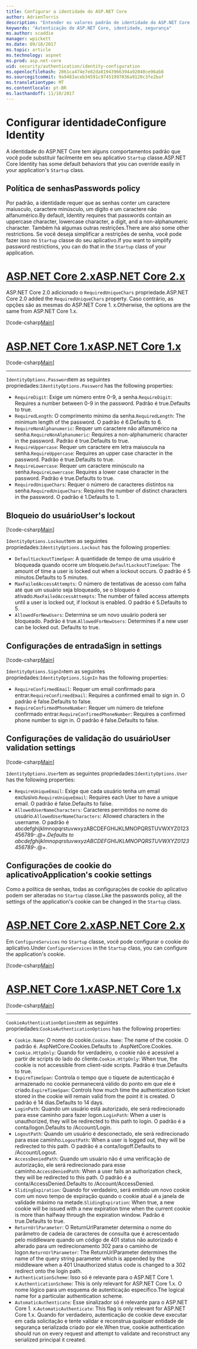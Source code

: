 ```yaml
---
title: Configurar a identidade do ASP.NET Core
author: AdrienTorris
description: "Entender os valores padrão de identidade do ASP.NET Core e configure as várias propriedades de identidade para usar valores personalizados."
keywords: "Autenticação do ASP.NET Core, identidade, segurança"
ms.author: scaddie
manager: wpickett
ms.date: 09/18/2017
ms.topic: article
ms.technology: aspnet
ms.prod: asp.net-core
uid: security/authentication/identity-configuration
ms.openlocfilehash: 2861ca474e7e82da81943966394a92040ce96ab8
ms.sourcegitcommit: 9a9483aceb34591c97451997036a9120c3fe2baf
ms.translationtype: MT
ms.contentlocale: pt-BR
ms.lasthandoff: 11/10/2017
---
```

# <a name="configure-identity"></a><span data-ttu-id="01687-104">Configurar identidade</span><span class="sxs-lookup"><span data-stu-id="01687-104">Configure Identity</span></span>

<span data-ttu-id="01687-105">A identidade do ASP.NET Core tem alguns comportamentos padrão que você pode substituir facilmente em seu aplicativo `Startup` classe.</span><span class="sxs-lookup"><span data-stu-id="01687-105">ASP.NET Core Identity has some default behaviors that you can override easily in your application's `Startup` class.</span></span>

## <a name="passwords-policy"></a><span data-ttu-id="01687-106">Política de senhas</span><span class="sxs-lookup"><span data-stu-id="01687-106">Passwords policy</span></span>

<span data-ttu-id="01687-107">Por padrão, a identidade requer que as senhas conter um caractere maiusculo, caractere minúsculo, um dígito e um caractere não alfanumérico.</span><span class="sxs-lookup"><span data-stu-id="01687-107">By default, Identity requires that passwords contain an uppercase character, lowercase character, a digit, and a non-alphanumeric character.</span></span> <span data-ttu-id="01687-108">Também há algumas outras restrições.</span><span class="sxs-lookup"><span data-stu-id="01687-108">There are also some other restrictions.</span></span> <span data-ttu-id="01687-109">Se você deseja simplificar a restrições de senha, você pode fazer isso no `Startup` classe do seu aplicativo.</span><span class="sxs-lookup"><span data-stu-id="01687-109">If you want to simplify password restrictions, you can do that in the `Startup` class of your application.</span></span>

# <a name="aspnet-core-2xtabaspnetcore2x"></a>[<span data-ttu-id="01687-110">ASP.NET Core 2.x</span><span class="sxs-lookup"><span data-stu-id="01687-110">ASP.NET Core 2.x</span></span>](#tab/aspnetcore2x)

<span data-ttu-id="01687-111">ASP.NET Core 2.0 adicionado o `RequiredUniqueChars` propriedade.</span><span class="sxs-lookup"><span data-stu-id="01687-111">ASP.NET Core 2.0 added the `RequiredUniqueChars` property.</span></span> <span data-ttu-id="01687-112">Caso contrário, as opções são as mesmas do ASP.NET Core 1. x.</span><span class="sxs-lookup"><span data-stu-id="01687-112">Otherwise, the options are the same from ASP.NET Core 1.x.</span></span>

[!code-csharp[Main](identity/sample/src/ASPNETv2-IdentityDemo-Configuration/Startup.cs?range=29-37,50-52)]

# <a name="aspnet-core-1xtabaspnetcore1x"></a>[<span data-ttu-id="01687-113">ASP.NET Core 1.x</span><span class="sxs-lookup"><span data-stu-id="01687-113">ASP.NET Core 1.x</span></span>](#tab/aspnetcore1x)

[!code-csharp[Main](identity/sample/src/ASPNET-IdentityDemo-PrimaryKeysConfig/Startup.cs?range=58-65,84)]

---

<span data-ttu-id="01687-114">`IdentityOptions.Password`tem as seguintes propriedades:</span><span class="sxs-lookup"><span data-stu-id="01687-114">`IdentityOptions.Password` has the following properties:</span></span>
* <span data-ttu-id="01687-115">`RequireDigit`: Exige um número entre 0-9, a senha.</span><span class="sxs-lookup"><span data-stu-id="01687-115">`RequireDigit`: Requires a number between 0-9 in the password.</span></span> <span data-ttu-id="01687-116">Padrão é true.</span><span class="sxs-lookup"><span data-stu-id="01687-116">Defaults to true.</span></span>
* <span data-ttu-id="01687-117">`RequiredLength`: O comprimento mínimo da senha.</span><span class="sxs-lookup"><span data-stu-id="01687-117">`RequiredLength`: The minimum length of the password.</span></span> <span data-ttu-id="01687-118">O padrão é 6.</span><span class="sxs-lookup"><span data-stu-id="01687-118">Defaults to 6.</span></span>
* <span data-ttu-id="01687-119">`RequireNonAlphanumeric`: Requer um caractere não alfanumérico na senha.</span><span class="sxs-lookup"><span data-stu-id="01687-119">`RequireNonAlphanumeric`: Requires a non-alphanumeric character in the password.</span></span> <span data-ttu-id="01687-120">Padrão é true.</span><span class="sxs-lookup"><span data-stu-id="01687-120">Defaults to true.</span></span>
* <span data-ttu-id="01687-121">`RequireUppercase`: Requer um caractere em letra maiuscula na senha.</span><span class="sxs-lookup"><span data-stu-id="01687-121">`RequireUppercase`: Requires an upper case character in the password.</span></span> <span data-ttu-id="01687-122">Padrão é true.</span><span class="sxs-lookup"><span data-stu-id="01687-122">Defaults to true.</span></span>
* <span data-ttu-id="01687-123">`RequireLowercase`: Requer um caractere minúsculo na senha.</span><span class="sxs-lookup"><span data-stu-id="01687-123">`RequireLowercase`: Requires a lower case character in the password.</span></span> <span data-ttu-id="01687-124">Padrão é true.</span><span class="sxs-lookup"><span data-stu-id="01687-124">Defaults to true.</span></span>
* <span data-ttu-id="01687-125">`RequiredUniqueChars`: Requer o número de caracteres distintos na senha.</span><span class="sxs-lookup"><span data-stu-id="01687-125">`RequiredUniqueChars`: Requires the number of distinct characters in the password.</span></span> <span data-ttu-id="01687-126">O padrão é 1.</span><span class="sxs-lookup"><span data-stu-id="01687-126">Defaults to 1.</span></span>


## <a name="users-lockout"></a><span data-ttu-id="01687-127">Bloqueio do usuário</span><span class="sxs-lookup"><span data-stu-id="01687-127">User's lockout</span></span>

[!code-csharp[Main](identity/sample/src/ASPNETv2-IdentityDemo-Configuration/Startup.cs?range=29-30,39-42,50-52)]

<span data-ttu-id="01687-128">`IdentityOptions.Lockout`tem as seguintes propriedades:</span><span class="sxs-lookup"><span data-stu-id="01687-128">`IdentityOptions.Lockout` has the following properties:</span></span>
* <span data-ttu-id="01687-129">`DefaultLockoutTimeSpan`: A quantidade de tempo de uma usuário é bloqueada quando ocorre um bloqueio.</span><span class="sxs-lookup"><span data-stu-id="01687-129">`DefaultLockoutTimeSpan`: The amount of time a user is locked out when a lockout occurs.</span></span> <span data-ttu-id="01687-130">O padrão é 5 minutos.</span><span class="sxs-lookup"><span data-stu-id="01687-130">Defaults to 5 minutes.</span></span>
* <span data-ttu-id="01687-131">`MaxFailedAccessAttempts`: O número de tentativas de acesso com falha até que um usuário seja bloqueado, se o bloqueio é ativado.</span><span class="sxs-lookup"><span data-stu-id="01687-131">`MaxFailedAccessAttempts`: The number of failed access attempts until a user is locked out, if lockout is enabled.</span></span> <span data-ttu-id="01687-132">O padrão é 5.</span><span class="sxs-lookup"><span data-stu-id="01687-132">Defaults to 5.</span></span>
* <span data-ttu-id="01687-133">`AllowedForNewUsers`: Determina se um novo usuário poderá ser bloqueado. Padrão é true.</span><span class="sxs-lookup"><span data-stu-id="01687-133">`AllowedForNewUsers`: Determines if a new user can be locked out. Defaults to true.</span></span>


## <a name="sign-in-settings"></a><span data-ttu-id="01687-134">Configurações de entrada</span><span class="sxs-lookup"><span data-stu-id="01687-134">Sign in settings</span></span>

[!code-csharp[Main](identity/sample/src/ASPNETv2-IdentityDemo-Configuration/Startup.cs?range=29-30,44-46,50-52)]

<span data-ttu-id="01687-135">`IdentityOptions.SignIn`tem as seguintes propriedades:</span><span class="sxs-lookup"><span data-stu-id="01687-135">`IdentityOptions.SignIn` has the following properties:</span></span>
* <span data-ttu-id="01687-136">`RequireConfirmedEmail`: Requer um email confirmado para entrar.</span><span class="sxs-lookup"><span data-stu-id="01687-136">`RequireConfirmedEmail`: Requires a confirmed email to sign in.</span></span> <span data-ttu-id="01687-137">O padrão é false.</span><span class="sxs-lookup"><span data-stu-id="01687-137">Defaults to false.</span></span>
* <span data-ttu-id="01687-138">`RequireConfirmedPhoneNumber`: Requer um número de telefone confirmado entrar.</span><span class="sxs-lookup"><span data-stu-id="01687-138">`RequireConfirmedPhoneNumber`: Requires a confirmed phone number to sign in.</span></span> <span data-ttu-id="01687-139">O padrão é false.</span><span class="sxs-lookup"><span data-stu-id="01687-139">Defaults to false.</span></span>


## <a name="user-validation-settings"></a><span data-ttu-id="01687-140">Configurações de validação do usuário</span><span class="sxs-lookup"><span data-stu-id="01687-140">User validation settings</span></span>

[!code-csharp[Main](identity/sample/src/ASPNETv2-IdentityDemo-Configuration/Startup.cs?range=29-30,48-52)]

<span data-ttu-id="01687-141">`IdentityOptions.User`tem as seguintes propriedades:</span><span class="sxs-lookup"><span data-stu-id="01687-141">`IdentityOptions.User` has the following properties:</span></span>
* <span data-ttu-id="01687-142">`RequireUniqueEmail`: Exige que cada usuário tenha um email exclusivo.</span><span class="sxs-lookup"><span data-stu-id="01687-142">`RequireUniqueEmail`: Requires each User to have a unique email.</span></span> <span data-ttu-id="01687-143">O padrão é false.</span><span class="sxs-lookup"><span data-stu-id="01687-143">Defaults to false.</span></span>
* <span data-ttu-id="01687-144">`AllowedUserNameCharacters`: Caracteres permitidos no nome do usuário.</span><span class="sxs-lookup"><span data-stu-id="01687-144">`AllowedUserNameCharacters`: Allowed characters in the username.</span></span> <span data-ttu-id="01687-145">O padrão é abcdefghijklmnopqrstuvwxyzABCDEFGHIJKLMNOPQRSTUVWXYZ0123456789-._@+.</span><span class="sxs-lookup"><span data-stu-id="01687-145">Defaults to abcdefghijklmnopqrstuvwxyzABCDEFGHIJKLMNOPQRSTUVWXYZ0123456789-._@+.</span></span>

## <a name="applications-cookie-settings"></a><span data-ttu-id="01687-146">Configurações de cookie do aplicativo</span><span class="sxs-lookup"><span data-stu-id="01687-146">Application's cookie settings</span></span>

<span data-ttu-id="01687-147">Como a política de senhas, todas as configurações de cookie do aplicativo podem ser alteradas no `Startup` classe.</span><span class="sxs-lookup"><span data-stu-id="01687-147">Like the passwords policy, all the settings of the application's cookie can be changed in the `Startup` class.</span></span>

# <a name="aspnet-core-2xtabaspnetcore2x"></a>[<span data-ttu-id="01687-148">ASP.NET Core 2.x</span><span class="sxs-lookup"><span data-stu-id="01687-148">ASP.NET Core 2.x</span></span>](#tab/aspnetcore2x)

<span data-ttu-id="01687-149">Em `ConfigureServices` no `Startup` classe, você pode configurar o cookie do aplicativo.</span><span class="sxs-lookup"><span data-stu-id="01687-149">Under `ConfigureServices` in the `Startup` class, you can configure the application's cookie.</span></span>

[!code-csharp[Main](identity/sample/src/ASPNETv2-IdentityDemo-Configuration/Startup.cs?name=snippet_configurecookie)]

# <a name="aspnet-core-1xtabaspnetcore1x"></a>[<span data-ttu-id="01687-150">ASP.NET Core 1.x</span><span class="sxs-lookup"><span data-stu-id="01687-150">ASP.NET Core 1.x</span></span>](#tab/aspnetcore1x)

[!code-csharp[Main](identity/sample/src/ASPNET-IdentityDemo-PrimaryKeysConfig/Startup.cs?range=58-59,72-80,84)]

--- 

<span data-ttu-id="01687-151">`CookieAuthenticationOptions`tem as seguintes propriedades:</span><span class="sxs-lookup"><span data-stu-id="01687-151">`CookieAuthenticationOptions` has the following properties:</span></span>
* <span data-ttu-id="01687-152">`Cookie.Name`: O nome do cookie.</span><span class="sxs-lookup"><span data-stu-id="01687-152">`Cookie.Name`: The name of the cookie.</span></span> <span data-ttu-id="01687-153">O padrão é. AspNetCore.Cookies.</span><span class="sxs-lookup"><span data-stu-id="01687-153">Defaults to .AspNetCore.Cookies.</span></span>
* <span data-ttu-id="01687-154">`Cookie.HttpOnly`: Quando for verdadeiro, o cookie não é acessível a partir de scripts do lado do cliente.</span><span class="sxs-lookup"><span data-stu-id="01687-154">`Cookie.HttpOnly`: When true, the cookie is not accessible from client-side scripts.</span></span> <span data-ttu-id="01687-155">Padrão é true.</span><span class="sxs-lookup"><span data-stu-id="01687-155">Defaults to true.</span></span>
* <span data-ttu-id="01687-156">`ExpireTimeSpan`: Controla o tempo que o tíquete de autenticação é armazenado no cookie permanecerá válido do ponto em que ele é criado.</span><span class="sxs-lookup"><span data-stu-id="01687-156">`ExpireTimeSpan`: Controls how much time the authentication ticket stored in the cookie will remain valid from the point it is created.</span></span> <span data-ttu-id="01687-157">O padrão é 14 dias.</span><span class="sxs-lookup"><span data-stu-id="01687-157">Defaults to 14 days.</span></span>
* <span data-ttu-id="01687-158">`LoginPath`: Quando um usuário está autorizado, ele será redirecionado para esse caminho para fazer logon.</span><span class="sxs-lookup"><span data-stu-id="01687-158">`LoginPath`: When a user is unauthorized, they will be redirected to this path to login.</span></span> <span data-ttu-id="01687-159">O padrão é a conta/logon.</span><span class="sxs-lookup"><span data-stu-id="01687-159">Defaults to /Account/Login.</span></span>
* <span data-ttu-id="01687-160">`LogoutPath`: Quando um usuário é desconectado, ele será redirecionado para esse caminho.</span><span class="sxs-lookup"><span data-stu-id="01687-160">`LogoutPath`: When a user is logged out, they will be redirected to this path.</span></span> <span data-ttu-id="01687-161">O padrão é a conta/logoff.</span><span class="sxs-lookup"><span data-stu-id="01687-161">Defaults to /Account/Logout.</span></span>
* <span data-ttu-id="01687-162">`AccessDeniedPath`: Quando um usuário não é uma verificação de autorização, ele será redirecionado para esse caminho.</span><span class="sxs-lookup"><span data-stu-id="01687-162">`AccessDeniedPath`: When a user fails an authorization check, they will be redirected to this path.</span></span> <span data-ttu-id="01687-163">O padrão é a conta/AccessDenied.</span><span class="sxs-lookup"><span data-stu-id="01687-163">Defaults to /Account/AccessDenied.</span></span>
* <span data-ttu-id="01687-164">`SlidingExpiration`: Quando for verdadeiro, será emitido um novo cookie com um novo tempo de expiração quando o cookie atual é a janela de validade máximo na metade.</span><span class="sxs-lookup"><span data-stu-id="01687-164">`SlidingExpiration`: When true, a new cookie will be issued with a new expiration time when the current cookie is more than halfway through the expiration window.</span></span> <span data-ttu-id="01687-165">Padrão é true.</span><span class="sxs-lookup"><span data-stu-id="01687-165">Defaults to true.</span></span>
* <span data-ttu-id="01687-166">`ReturnUrlParameter`: O ReturnUrlParameter determina o nome do parâmetro de cadeia de caracteres de consulta que é acrescentado pelo middleware quando um código de 401 status não autorizado é alterado para um redirecionamento 302 para o caminho de logon.</span><span class="sxs-lookup"><span data-stu-id="01687-166">`ReturnUrlParameter`: The ReturnUrlParameter determines the name of the query string parameter which is appended by the middleware when a 401 Unauthorized status code is changed to a 302 redirect onto the login path.</span></span>
* <span data-ttu-id="01687-167">`AuthenticationScheme`: Isso só é relevante para o ASP.NET Core 1. x.</span><span class="sxs-lookup"><span data-stu-id="01687-167">`AuthenticationScheme`: This is only relevant for ASP.NET Core 1.x.</span></span> <span data-ttu-id="01687-168">O nome lógico para um esquema de autenticação específico.</span><span class="sxs-lookup"><span data-stu-id="01687-168">The logical name for a particular authentication scheme.</span></span>
* <span data-ttu-id="01687-169">`AutomaticAuthenticate`: Esse sinalizador só é relevante para o ASP.NET Core 1. x.</span><span class="sxs-lookup"><span data-stu-id="01687-169">`AutomaticAuthenticate`: This flag is only relevant for ASP.NET Core 1.x.</span></span> <span data-ttu-id="01687-170">Quando for verdadeiro, autenticação de cookie deve executar em cada solicitação e tente validar e reconstrua qualquer entidade de segurança serializada criado por ele.</span><span class="sxs-lookup"><span data-stu-id="01687-170">When true, cookie authentication should run on every request and attempt to validate and reconstruct any serialized principal it created.</span></span>

